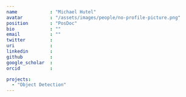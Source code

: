 ```yaml
---
name            : "Michael Hutel"
avatar          : "/assets/images/people/no-profile-picture.png"
position        : "PosDoc"
bio             : ""
email           : ""
twitter         :
uri             :
linkedin        :
github          :
google_scholar  :
orcid           :

projects:
  - "Object Detection"
---
```

